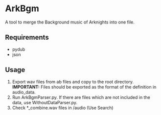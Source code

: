# ArkBgm
A tool to merge the Background music of Arknights into one file.

## Requirements
- pydub
- json

## Usage
1. Export wav files from ab files and copy to the root directory.<br>
	**IMPORTANT:** Files should be exported as the format of the definition in audio_data.
2. Run ArkBgmParser.py.
	If there are files which are not included in the data, use WithoutDataParser.py.
3. Check *_combine.wav files in /audio (Use Search)
